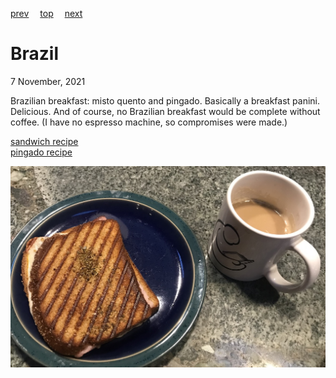 [prev](botswana.md)&emsp;
[top](../index.md)&emsp;
[next](brunei.md)
# Brazil
7 November, 2021


Brazilian breakfast: misto quento and pingado. Basically a breakfast
panini. Delicious. And of course, no Brazilian breakfast would be
complete without coffee. (I have no espresso machine, so compromises
were made.)

[sandwich recipe](https://ebarteldes.wordpress.com/2014/04/26/the-modern-sandwich-plus-classic-brazilian-misto-quente/)
<br>
[pingado recipe](https://foamycoffee.com/what-is-a-macchiato/)

![sandwich](images/brazil.jpeg)